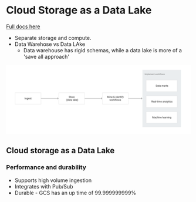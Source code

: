 # Cloud Storage as a Data Lake

[Full docs here](https://cloud.google.com/solutions/build-a-data-lake-on-gcp)

* Separate storage and compute.
* Data Warehose vs Data LAke
    * Data warehouse has rigid schemas, while a data lake is more of a 'save all approach'

<img src="../../recources/data-lake-stages.svg" style="background: black">

## Cloud storage as a Data Lake
### Performance and durability
* Supports high volume ingestion
* Integrates with Pub/Sub
* Durable - GCS has an up time of 99.999999999%

